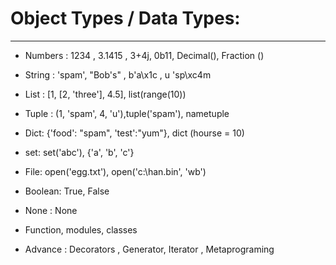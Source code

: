 # Object Types / Data Types:
----

- Numbers : 1234 , 3.1415 , 3+4j, 0b11, Decimal(), Fraction ()
- String : 'spam', "Bob's" , b'a\x1c , u 'sp\xc4m
- List : [1, [2, 'three'], 4.5], list(range(10))
- Tuple : (1, 'spam', 4, 'u'),tuple('spam'), nametuple
- Dict: {'food': "spam", 'test':"yum"}, dict (hourse = 10)

- set: set('abc'), {'a', 'b', 'c'}

- File: open('egg.txt'), open('c:\han.bin', 'wb')
- Boolean: True, False

- None : None
- Function, modules, classes

- Advance : Decorators , Generator, Iterator , Metaprograming 
            
